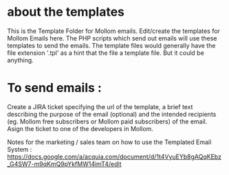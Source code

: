 about the templates
======================

This is the Template Folder for Mollom emails. Edit/create the templates for Mollom Emails here.
The PHP scripts which send out emails will use these templates to send the emails.
The template files would generally have the file extension '.tpl' as  a hint that the file a template file. But it could be anything. 

To send emails :
================
Create a JIRA ticket specifying the url of the template, a brief text describing the purpose of the email (optional) and the intended recipients (eg. Mollom free subscribers or Mollom paid subscribers) of the email. 
Asign the ticket to one of the developers in Mollom.

Notes for the marketing / sales team on how to use the Templated Email System : 
https://docs.google.com/a/acquia.com/document/d/1t4VyuEYb8gAQqKEbz_G4SW7-m9qKmQ9pYkfMW14imT4/edit
